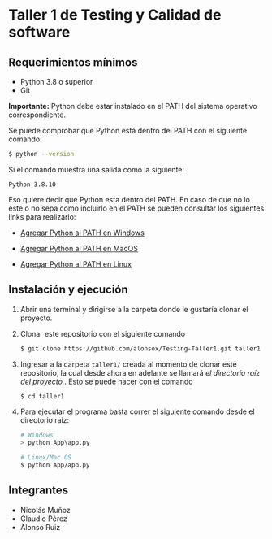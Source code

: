 
# Taller 1 de Testing y Calidad de software

## Requerimientos mínimos

- Python 3.8 o superior 
- Git 

**Importante:** Python debe estar instalado en el PATH del sistema operativo correspondiente. 

Se puede comprobar que Python está dentro del PATH con el siguiente comando: 

```bash 
$ python --version 

``` 

Si el comando muestra una salida como la siguiente: 

``` 
Python 3.8.10
``` 

Eso quiere decir que Python esta dentro del PATH. En caso de que no lo este o no sepa como incluirlo en el PATH se pueden consultar los siguientes links para realizarlo:

+ [Agregar Python al PATH en Windows](https://tecnoloco.istocks.club/como-agregar-python-a-la-variable-path-de-windows-wiki-util/2020-10-14/)

+ [Agregar Python al PATH en MacOS](https://www.educative.io/edpresso/how-to-add-python-to-the-path-variable-in-mac)

+ [Agregar Python al PATH en Linux](https://www.edureka.co/blog/add-python-to-path/)


## Instalación y ejecución

1. Abrir una terminal y dirigirse a la carpeta donde le gustaría clonar el proyecto.

2. Clonar este repositorio con el siguiente comando

    ```bash
    $ git clone https://github.com/alonsox/Testing-Taller1.git taller1 
    ```
 
3. Ingresar a la carpeta `taller1/` creada al momento de clonar este repositorio, la cual desde ahora en adelante se llamará *el directorío raíz del proyecto.*. Esto se puede hacer con el comando 

    ```bash 
    $ cd taller1 
    ```
  
4. Para ejecutar el programa basta correr el siguiente comando desde el directorio raíz:

    ```bash 
    # Windows 
    > python App\app.py 

    # Linux/Mac OS
    $ python App/app.py 
    ```

## Integrantes

- Nicolás Muñoz
- Claudio Pérez
- Alonso Ruiz
